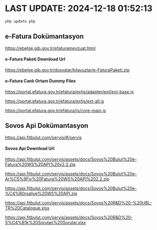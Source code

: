 # LAST UPDATE: 2024-12-18 01:52:13

```php
php update.php
```

## e-Fatura Dokümantasyon
https://ebelge.gib.gov.tr/efaturamevzuat.html

#### e-Fatura Paketi Download Url
https://ebelge.gib.gov.tr/dosyalar/kilavuzlar/e-FaturaPaketi.zip

#### e-Fatura Canlı Ortam Dummy Files
https://portal.efatura.gov.tr/efatura/extjs/adapter/ext/ext-base.js

https://portal.efatura.gov.tr/efatura/extjs/ext-all.js

https://portal.efatura.gov.tr/efatura/js/core-main.js

## Sovos Api Dokümantasyon
https://api.fitbulut.com/servis/#/servis

#### Sovos Api Download Url
https://api.fitbulut.com/servis/assets/docs/Sovos%20Bulut%20e-Fatura%20WS%20API%20v2.2.zip

https://api.fitbulut.com/servis/assets/docs/Sovos%20Bulut%20e-Ar%C5%9Fiv%20Fatura%20WS%20API%202.2.zip

https://api.fitbulut.com/servis/assets/docs/Sovos%20Bulut%20e-%C4%B0rsaliye%20WS%20API.zip

https://api.fitbulut.com/servis/assets/docs/Sovos%20R&D%20-%20UBL-TR%20Catalogue.xlsx

https://api.fitbulut.com/servis/assets/docs/Sovos%20R&D%20-S%C4%B1k%20Sorulan%20Sorular.xlsx
